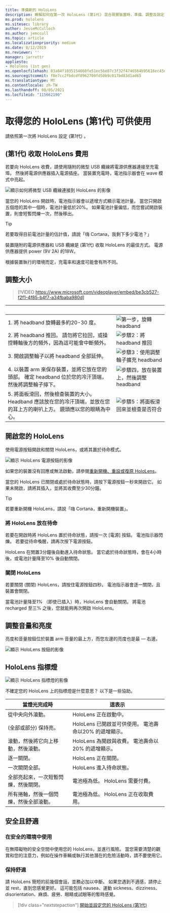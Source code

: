 ```yaml
---
title: 準備新的 HoloLens
description: 瞭解如何在第一次 HoloLens (第1代) 混合現實裝置時，準備、調整及設定您的。
ms.prod: hololens
ms.sitesec: library
author: JesseMcCulloch
ms.author: jemccull
ms.topic: article
ms.localizationpriority: medium
ms.date: 8/12/2019
ms.reviewer: ''
manager: jarrettr
appliesto:
- Hololens (1st gen)
ms.openlocfilehash: 03a84f1035154660fe51ec5be07c3f32f4746564b95616ec45ef3978fb49b911
ms.sourcegitcommit: f8e7cc2fbdcdf8962700fd50b9c017bd83d1ad65
ms.translationtype: MT
ms.contentlocale: zh-TW
ms.lasthandoff: 08/05/2021
ms.locfileid: "115662190"
---
```

# <a name="get-your-hololens-1st-gen-ready-to-use"></a>取得您的 HoloLens (第1代) 可供使用

請依照第一次將 HoloLens 設定 (第1代) 。

## <a name="charge-your-hololens-1st-gen"></a> (第1代) 收取 HoloLens 費用

若要向 HoloLens 收費，請使用隨附的微型 USB 纜線將電源供應器連接至充電埠。 然後將電源供應器插入電源插座。 當裝置充電時，電池指示器會在 wave 模式中亮起。

![顯示如何將微型 USB 纜線連接到 HoloLens 的影像](./images/hololens-charging.png)

當您的 HoloLens 開啟時，電池指示器會以遞增方式顯示電池計量。 當您只開啟五個燈的其中一個時，電池計量低於20%。 如果電池計量偏低，而您嘗試開啟裝置，則會短暫閃爍一次，然後移出。

> [!TIP]
> 若要取得目前電池計量的估計值，請說「嗨 Cortana，我剩下多少電池？」

裝置隨附的電源供應器和 USB 纜線是 (第1代) 收取 HoloLens 的最佳方式。  電源供應器提供 power (9V 2A) 的18W。

根據裝置執行的環境而定，充電率和速度可能會有所不同。

## <a name="adjust-fit"></a>調整大小

> [!VIDEO https://www.microsoft.com/videoplayer/embed/be3cb527-f2f1-4f85-b4f7-a34fbaba980d]

| &nbsp; | &nbsp; |
|:--- |:--- |
|1. 將 headband 旋轉最多約20-30 度。|![第一步，旋轉 headband](./images/FitGuideStep1.png)|
|2. 將 headband 推回。 請勿將它拉回，或操控轉軸後方的頻外，因為這可能會中斷頻外。|![步驟2：將 headband 推回](./images/FitGuideStep2.png)|
|3. 開啟調整輪子以將 headband 全部延伸。 |![步驟3：使用調整輪子擴充 headband](./images/FitGuideStep3.png)|
|4. 以裝置 arm 來保存裝置，並將它放在您的頭部。 確定 headband 位於您的冷汗頂端，然後將調整輪子擰下。|![步驟四，放在裝置上，然後調整 headband](./images/FitGuideStep4.png)|
|5. 將面板滑回，然後檢查裝置的大小。 Headband 應該放在您的冷汗頂端，並放在您的耳上方的喇叭上方。 鏡頭應以您的眼睛為中心。|![步驟5：將面板滑回來並檢查是否符合](./images/FitGuideSetep5.png)|

## <a name="turn-on-your-hololens"></a>開啟您的 HoloLens

使用電源按鈕開啟和關閉 HoloLens，或將其置於待命模式。

![顯示 HoloLens 電源按鈕的影像](./images/hololens-power.png)

如果您的裝置沒有回應或無法啟動，請參閱[重新開機、重設或復原 HoloLens](hololens-restart-recover.md)。

當您的 HoloLens 已關閉或處於待命狀態時，請按下電源按鈕一秒來開啟它。 如果未開啟，請將其插入，並將其收費至少30分鐘。

> [!TIP]
> 若要重新開機 HoloLens，請說「嗨 Cortana，重新開機裝置」。

### <a name="put-hololens-in-standby"></a>將 HoloLens 放在待命

若要在開啟時將 HoloLens 置於待命狀態，請按一次 [電源] 按鈕。 電池指示器閃爍。 若要從待命喚醒，請再次按下電源按鈕。

HoloLens 在閒置3分鐘後自動進入待命狀態。 當它處於待命狀態時，會在4小時後，或電池計量降至10% 後自動關閉。

### <a name="shut-down-hololens"></a>關閉 HoloLens

若要關閉 (關閉) HoloLens，請按住電源按鈕四秒。 電池指示器會逐一關閉，且裝置會關閉。

當電池計量降至1% （即使已插入）時，HoloLens 會自動關閉。 將電池 recharged 至三% 之後，您就能夠再次開啟 HoloLens。

## <a name="adjust-volume-and-brightness"></a>調整音量和亮度

亮度和音量按鈕位於裝置 arm 音量的最上方，而您左邊的亮度也是最 &mdash; 右邊。

![顯示 HoloLens 按鈕的影像](./images/hololens-buttons.jpg)

## <a name="hololens-indicator-lights"></a>HoloLens 指標燈

![顯示 HoloLens 指標燈的影像](./images/hololens-lights.png)

不確定您的 HoloLens 上的指標燈是什麼意思？ 以下是一些協助。

|當燈光完成時 |這表示 |
|---|---|
|從中央向外滾動。 |HoloLens 正在啟動中。 |
| (全部或部分) 保持亮。 |HoloLens 已開啟並可供使用。 電池壽命以20% 的遞增顯示。 |
|滾動，然後將它向上移動，然後滾動。 |HoloLens 為開啟與收費。 電池壽命以20% 的遞增顯示。 |
|逐一關閉。 |HoloLens 正在關閉。 |
|一次關閉全部。 |HoloLens 進入待命狀態。 |
|全部亮起來，一次短暫閃爍，然後關閉。 |電池極為低。 HoloLens 需要付費。 |
|所有捲軸，然後一個閃爍，然後全部滾動。 |電池極為低。 HoloLens 正在收取費用。 |

## <a name="safety-and-comfort"></a>安全且舒適

### <a name="use-in-safe-surroundings"></a>在安全的環境中使用

在無障礙物的安全空間中使用您的 HoloLens，並進行風險。 當您需要清楚的觀賞和您的注意力，例如在操作車輛或執行其他潛在的危險活動時，請不要使用它。

### <a name="stay-comfortable"></a>保持舒適

請 HoloLens 簡短的前幾個會話，並務必加以中斷。 如果您遇到不適感，請停止並 rest，直到您感覺更好。 這可能包括 nausea、運動 sickness、dizziness、disorientation、麻煩、疲勞、眼睛或試眼等的暫時感覺。

> [!div class="nextstepaction"]
> [開始並設定您的 HoloLens (第1代) ](hololens1-start.md)
